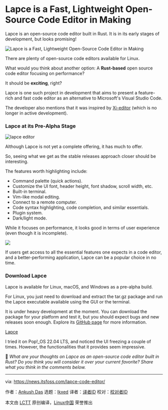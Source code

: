 [#]: subject: "Lapce is a Fast, Lightweight Open-Source Code Editor in Making"
[#]: via: "https://news.itsfoss.com/lapce-code-editor/"
[#]: author: "Ankush Das https://news.itsfoss.com/author/ankush/"
[#]: collector: "lkxed"
[#]: translator: "geekpi"
[#]: reviewer: " "
[#]: publisher: " "
[#]: url: " "

Lapce is a Fast, Lightweight Open-Source Code Editor in Making
======
Lapce is an open-source code editor built in Rust. It is in its early stages of development, but looks promising!

![Lapce is a Fast, Lightweight Open-Source Code Editor in Making][1]

There are plenty of open-source code editors available for Linux.

What would you think about another option: A **Rust-based** open source code editor focusing on performance?

It should be **exciting**, right?

Lapce is one such project in development that aims to present a feature-rich and fast code editor as an alternative to Microsoft's Visual Studio Code.

The developer also mentions that it was inspired by [Xi-editor][2] (which is no longer in active development).

### Lapce at its Pre-Alpha Stage

![lapce editor][3]

Although Lapce is not yet a complete offering, it has much to offer.

So, seeing what we get as the stable releases approach closer should be interesting.

The features worth highlighting include:

* Command palette (quick actions).
* Customize the UI font, header height, font shadow, scroll width, etc.
* Built-in terminal.
* Vim-like modal editing.
* Connect to a remote computer.
* Code syntax highlighting, code completion, and similar essentials.
* Plugin system.
* Dark/light mode.

While it focuses on performance, it looks good in terms of user experience (even though it is incomplete).

![][4]

If users get access to all the essential features one expects in a code editor, and a better-performing application, Lapce can be a popular choice in no time.

### Download Lapce

Lapce is available for Linux, macOS, and Windows as a pre-alpha build.

For Linux, you just need to download and extract the tar.gz package and run the Lapce executable available using the GUI or the terminal.

It is under heavy development at the moment. You can download the package for your platform and test it, but you should expect bugs and new releases soon enough. Explore its [GitHub page][5] for more information.

[Lapce][6]

I tried it on Pop!_OS 22.04 LTS, and noticed the UI freezing a couple of times. However, the functionalities that it provides seem impressive.

💬 *What are your thoughts on Lapce as an open-source code editor built in Rust? Do you think you will consider it over your current favorite? Share what you think in the comments below.*

--------------------------------------------------------------------------------

via: https://news.itsfoss.com/lapce-code-editor/

作者：[Ankush Das][a]
选题：[lkxed][b]
译者：[译者ID](https://github.com/译者ID)
校对：[校对者ID](https://github.com/校对者ID)

本文由 [LCTT](https://github.com/LCTT/TranslateProject) 原创编译，[Linux中国](https://linux.cn/) 荣誉推出

[a]: https://news.itsfoss.com/author/ankush/
[b]: https://github.com/lkxed
[1]: https://news.itsfoss.com/content/images/size/w1200/2022/09/lapce-editor.png
[2]: https://github.com/xi-editor/xi-editor
[3]: https://news.itsfoss.com/content/images/2022/09/lapce-screenshot.png
[4]: https://news.itsfoss.com/content/images/2022/09/lapce-code-edit.png
[5]: https://github.com/lapce/lapce
[6]: https://lapce.dev/
